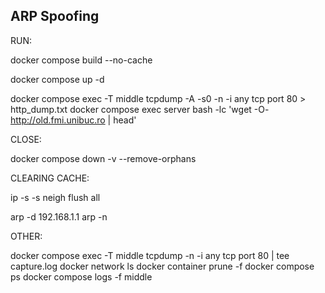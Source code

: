 ## ARP Spoofing 

RUN:

docker compose build --no-cache

docker compose up -d

docker compose exec -T middle tcpdump -A -s0 -n -i any tcp port 80 > http_dump.txt
docker compose exec server bash -lc 'wget -O- http://old.fmi.unibuc.ro | head'

CLOSE:

docker compose down -v --remove-orphans

CLEARING CACHE:

ip -s -s neigh flush all

arp -d 192.168.1.1
arp -n

OTHER:

docker compose exec -T middle tcpdump -n -i any tcp port 80 | tee capture.log
docker network ls
docker container prune -f
docker compose ps
docker compose logs -f middle


